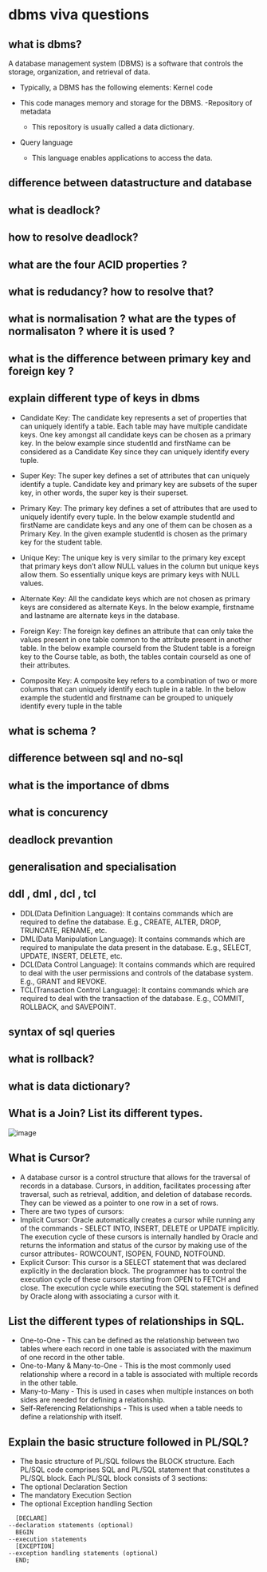 # dbms viva questions

## what is dbms? ##
A database management system (DBMS) is a software that controls the storage, organization, and retrieval of data.

- Typically, a DBMS has the following elements:
Kernel code
	
 - This code manages memory and storage for the DBMS.
-Repository of metadata
	- This repository is usually called a data dictionary.
 - Query language
	- This language enables applications to access the data.


## difference between datastructure and database ##
## what is deadlock? ##
## how to resolve deadlock? ##
## what are the four ACID properties ? ##
## what is redudancy? how to resolve that? ##
## what is normalisation ? what are the types of normalisaton ? where it is used ? ##
## what is the difference between primary key and foreign key ? ##
## explain different type of keys in dbms ##
  - Candidate Key: The candidate key represents a set of properties that can uniquely identify a table. Each table may have multiple candidate keys. One key amongst all candidate keys can be chosen as a primary key. In the below example since studentId and firstName can be considered as a Candidate Key since they can uniquely identify every tuple.
  
  - Super Key: The super key defines a set of attributes that can uniquely identify a tuple. Candidate key and primary key are subsets of the super key, in other words, the super key is their superset.

  - Primary Key: The primary key defines a set of attributes that are used to uniquely identify every tuple. In the below example studentId and firstName are candidate keys and any one of them can be chosen as a Primary Key. In the given example studentId is chosen as the primary key for the student table.
  
  - Unique Key: The unique key is very similar to the primary key except that primary keys don’t allow NULL values in the column but unique keys allow them. So essentially unique keys are primary keys with NULL values.
  
  - Alternate Key: All the candidate keys which are not chosen as primary keys are considered as alternate Keys. In the below example, firstname and lastname are alternate keys in the database.
  
  - Foreign Key:  The foreign key defines an attribute that can only take the values present in one table common to the attribute present in another table. In the below example courseId from the Student table is a foreign key to the Course table, as both, the tables contain courseId as one of their attributes.
  
  - Composite Key:  A composite key refers to a combination of two or more columns that can uniquely identify each tuple in a table. In the below example the studentId and firstname can be grouped to uniquely identify every tuple in the table
  
## what is schema ? ##
## difference between sql and no-sql ##
## what is the importance of dbms ##
## what is concurency ##
## deadlock prevantion ##
## generalisation and specialisation ##
## ddl , dml , dcl , tcl  ##
  - DDL(Data Definition Language):  It contains commands which are required to define the database.
    E.g., CREATE, ALTER, DROP, TRUNCATE, RENAME, etc.
  - DML(Data Manipulation Language): It contains commands which are required to manipulate the data present in the database.
    E.g., SELECT, UPDATE, INSERT, DELETE, etc.
  - DCL(Data Control Language):  It contains commands which are required to deal with the user permissions and controls of the database system.
    E.g., GRANT and REVOKE.
  - TCL(Transaction Control Language):  It contains commands which are required to deal with the transaction of the database.
    E.g., COMMIT, ROLLBACK, and SAVEPOINT.
## syntax of sql queries ##
## what is rollback? ##
## what is data dictionary? ##
## What is a Join? List its different types. ##
![image](https://user-images.githubusercontent.com/72689203/164173117-6a884589-d9f7-4f04-ae3b-ef4e6ad45031.png)

## What is Cursor? ##
  - A database cursor is a control structure that allows for the traversal of records in a database. Cursors, in addition, facilitates processing after traversal, such as retrieval, addition, and deletion of database records. They can be viewed as a pointer to one row in a set of rows.
  - There are two types of cursors:
  - Implicit Cursor:
Oracle automatically creates a cursor while running any of the commands - SELECT INTO, INSERT, DELETE or UPDATE implicitly.
The execution cycle of these cursors is internally handled by Oracle and returns the information and status of the cursor by making use of the cursor attributes- ROWCOUNT, ISOPEN, FOUND, NOTFOUND.
  - Explicit Cursor:
This cursor is a SELECT statement that was declared explicitly in the declaration block.
The programmer has to control the execution cycle of these cursors starting from OPEN to FETCH and close.
The execution cycle while executing the SQL statement is defined by Oracle along with associating a cursor with it.

## List the different types of relationships in SQL. ##
  - One-to-One - This can be defined as the relationship between two tables where each record in one table is associated with the maximum of one record in the other table.
  - One-to-Many & Many-to-One - This is the most commonly used relationship where a record in a table is associated with multiple records in the other table.
  - Many-to-Many - This is used in cases when multiple instances on both sides are needed for defining a relationship.
  - Self-Referencing Relationships - This is used when a table needs to define a relationship with itself.

## Explain the basic structure followed in PL/SQL? ##
  - The basic structure of PL/SQL follows the BLOCK structure. Each PL/SQL code comprises SQL and PL/SQL statement that constitutes a PL/SQL block.
    Each PL/SQL block consists of 3 sections:
  - The optional Declaration Section
  - The mandatory Execution Section
  - The optional Exception handling Section
  
  ```
    [DECLARE]
  --declaration statements (optional)
    BEGIN
  --execution statements
    [EXCEPTION]
  --exception handling statements (optional)
    END;
    
   ```
   
   
   
   
  


